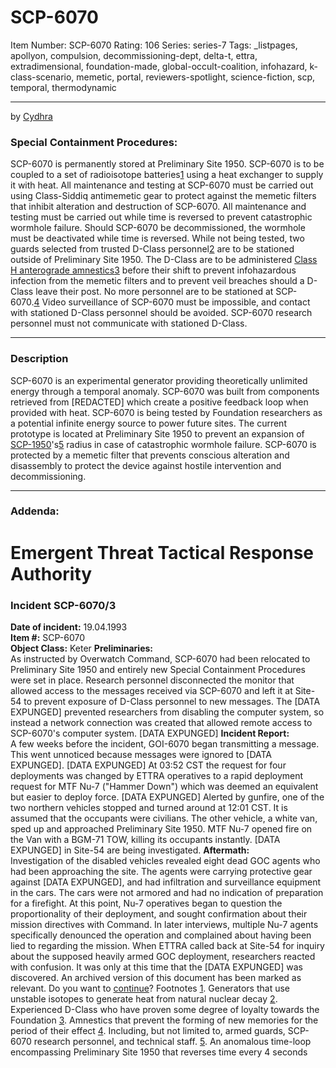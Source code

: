 # SCP-6070
Item Number: SCP-6070
Rating: 106
Series: series-7
Tags: _listpages, apollyon, compulsion, decommissioning-dept, delta-t, ettra, extradimensional, foundation-made, global-occult-coalition, infohazard, k-class-scenario, memetic, portal, reviewers-spotlight, science-fiction, scp, temporal, thermodynamic

---

by [Cydhra](/cydhra)
### Special Containment Procedures:
SCP-6070 is permanently stored at Preliminary Site 1950.
SCP-6070 is to be coupled to a set of radioisotope batteries[1](javascript:;) using a heat exchanger to supply it with heat.
All maintenance and testing at SCP-6070 must be carried out using Class-Siddiq antimemetic gear to protect against the memetic filters that inhibit alteration and destruction of SCP-6070. All maintenance and testing must be carried out while time is reversed to prevent catastrophic wormhole failure. Should SCP-6070 be decommissioned, the wormhole must be deactivated while time is reversed.
While not being tested, two guards selected from trusted D-Class personnel[2](javascript:;) are to be stationed outside of Preliminary Site 1950. The D-Class are to be administered [Class H anterograde amnestics](/updated-amnestics-guide)[3](javascript:;) before their shift to prevent infohazardous infection from the memetic filters and to prevent veil breaches should a D-Class leave their post. No more personnel are to be stationed at SCP-6070.[4](javascript:;)
Video surveillance of SCP-6070 must be impossible, and contact with stationed D-Class personnel should be avoided. SCP-6070 research personnel must not communicate with stationed D-Class.
* * *
### Description
SCP-6070 is an experimental generator providing theoretically unlimited energy through a temporal anomaly. SCP-6070 was built from components retrieved from [REDACTED] which create a positive feedback loop when provided with heat.
SCP-6070 is being tested by Foundation researchers as a potential infinite energy source to power future sites. The current prototype is located at Preliminary Site 1950 to prevent an expansion of [SCP-1950](/scp-1950)'s[5](javascript:;) radius in case of catastrophic wormhole failure.
SCP-6070 is protected by a memetic filter that prevents conscious alteration and disassembly to protect the device against hostile intervention and decommissioning.
* * *
### Addenda:
# Emergent Threat Tactical Response Authority
### Incident SCP-6070/3
**Date of incident:** 19.04.1993  
**Item #:** SCP-6070  
**Object Class:** Keter
**Preliminaries:**  
As instructed by Overwatch Command, SCP-6070 had been relocated to Preliminary Site 1950 and entirely new Special Containment Procedures were set in place.
Research personnel disconnected the monitor that allowed access to the messages received via SCP-6070 and left it at Site-54 to prevent exposure of D-Class personnel to new messages. The [DATA EXPUNGED] prevented researchers from disabling the computer system, so instead a network connection was created that allowed remote access to SCP-6070's computer system. [DATA EXPUNGED]
**Incident Report:**  
A few weeks before the incident, GOI-6070 began transmitting a message. This went unnoticed because messages were ignored to [DATA EXPUNGED].
[DATA EXPUNGED]
At 03:52 CST the request for four deployments was changed by ETTRA operatives to a rapid deployment request for MTF Nu-7 ("Hammer Down") which was deemed an equivalent but easier to deploy force.
[DATA EXPUNGED]
Alerted by gunfire, one of the two northern vehicles stopped and turned around at 12:01 CST. It is assumed that the occupants were civilians. The other vehicle, a white van, sped up and approached Preliminary Site 1950. MTF Nu-7 opened fire on the Van with a BGM-71 TOW, killing its occupants instantly. [DATA EXPUNGED] in Site-54 are being investigated.
**Aftermath:**  
Investigation of the disabled vehicles revealed eight dead GOC agents who had been approaching the site. The agents were carrying protective gear against [DATA EXPUNGED], and had infiltration and surveillance equipment in the cars. The cars were not armored and had no indication of preparation for a firefight.
At this point, Nu-7 operatives began to question the proportionality of their deployment, and sought confirmation about their mission directives with Command. In later interviews, multiple Nu-7 agents specifically denounced the operation and complained about having been lied to regarding the mission. When ETTRA called back at Site-54 for inquiry about the supposed heavily armed GOC deployment, researchers reacted with confusion. It was only at this time that the [DATA EXPUNGED] was discovered.
An archived version of this document has been marked as relevant. Do you want to [continue](https://scp-wiki.wikidot.com/scp-6070/offset/1)?
Footnotes
[1](javascript:;). Generators that use unstable isotopes to generate heat from natural nuclear decay
[2](javascript:;). Experienced D-Class who have proven some degree of loyalty towards the Foundation
[3](javascript:;). Amnestics that prevent the forming of new memories for the period of their effect
[4](javascript:;). Including, but not limited to, armed guards, SCP-6070 research personnel, and technical staff.
[5](javascript:;). An anomalous time-loop encompassing Preliminary Site 1950 that reverses time every 4 seconds